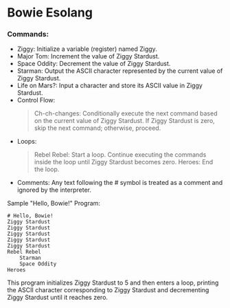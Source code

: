 # Bowie Esolang

### Commands:

- Ziggy: Initialize a variable (register) named Ziggy.
- Major Tom: Increment the value of Ziggy Stardust.
- Space Oddity: Decrement the value of Ziggy Stardust.
- Starman: Output the ASCII character represented by the current value of Ziggy Stardust.
- Life on Mars?: Input a character and store its ASCII value in Ziggy Stardust.
- Control Flow:
    > Ch-ch-changes: Conditionally execute the next command based on the current value of Ziggy Stardust. If Ziggy Stardust is zero, skip the next command; otherwise, proceed.
- Loops:
  > Rebel Rebel: Start a loop. Continue executing the commands inside the loop until Ziggy Stardust becomes zero.
  > Heroes: End the loop.
- Comments: Any text following the # symbol is treated as a comment and ignored by the interpreter.

Sample "Hello, Bowie!" Program:
```bowie
# Hello, Bowie!
Ziggy Stardust
Ziggy Stardust
Ziggy Stardust
Ziggy Stardust
Ziggy Stardust
Rebel Rebel
    Starman
    Space Oddity
Heroes
```
This program initializes Ziggy Stardust to 5 and then enters a loop, printing the ASCII character corresponding to Ziggy Stardust and decrementing Ziggy Stardust until it reaches zero.
